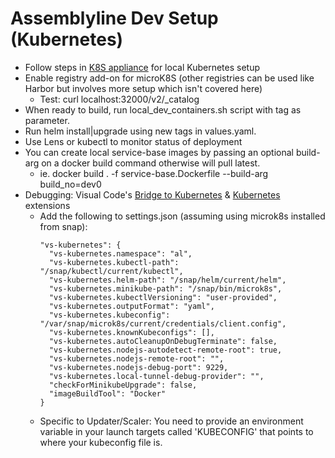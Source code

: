 # Assemblyline Dev Setup (Kubernetes)
- Follow steps in [K8S appliance](https://github.com/CybercentreCanada/assemblyline-helm-chart/tree/master/appliance) for local Kubernetes setup
- Enable registry add-on for microK8S (other registries can be used like Harbor but involves more setup which isn't covered here)
  - Test: curl localhost:32000/v2/_catalog
- When ready to build, run local_dev_containers.sh script with tag as parameter.
- Run helm install|upgrade using new tags in values.yaml.
- Use Lens or kubectl to monitor status of deployment
- You can create local service-base images by passing an optional build-arg on a docker build command otherwise will pull latest.
  - ie. docker build . -f service-base.Dockerfile --build-arg build_no=dev0
- Debugging: Visual Code's [Bridge to Kubernetes](https://marketplace.visualstudio.com/items?itemName=ms-azuretools.mindaro) &
[Kubernetes](https://marketplace.visualstudio.com/items?itemName=ms-kubernetes-tools.vscode-kubernetes-tools) extensions
  - Add the following to settings.json (assuming using microk8s installed from snap):
    ```
    "vs-kubernetes": {
      "vs-kubernetes.namespace": "al",
      "vs-kubernetes.kubectl-path": "/snap/kubectl/current/kubectl",
      "vs-kubernetes.helm-path": "/snap/helm/current/helm",
      "vs-kubernetes.minikube-path": "/snap/bin/microk8s",
      "vs-kubernetes.kubectlVersioning": "user-provided",
      "vs-kubernetes.outputFormat": "yaml",
      "vs-kubernetes.kubeconfig": "/var/snap/microk8s/current/credentials/client.config",
      "vs-kubernetes.knownKubeconfigs": [],
      "vs-kubernetes.autoCleanupOnDebugTerminate": false,
      "vs-kubernetes.nodejs-autodetect-remote-root": true,
      "vs-kubernetes.nodejs-remote-root": "",
      "vs-kubernetes.nodejs-debug-port": 9229,
      "vs-kubernetes.local-tunnel-debug-provider": "",
      "checkForMinikubeUpgrade": false,
      "imageBuildTool": "Docker"
    }
    ```
  - Specific to Updater/Scaler: You need to provide an environment variable in your launch targets called 'KUBECONFIG' that points to where your kubeconfig file is.
